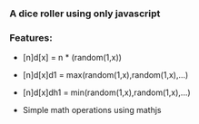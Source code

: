 <h3>A dice roller using only javascript</h3>
<div class="container">
	<h3>Features:</h3>	
	<ul>
		<li><p>[n]d[x] = n * (random(1,x))</p></li>
		<li><p>[n]d[x]d1 = max(random(1,x),random(1,x),...)</p></li>
		<li><p>[n]d[x]dh1 = min(random(1,x),random(1,x),...)</p></li>
		<li><p>Simple math operations using mathjs</p></li>
	</ul>
</div>
